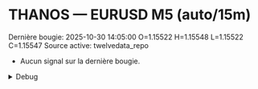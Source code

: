 # THANOS — EURUSD M5 (auto/15m)
Dernière bougie: 2025-10-30 14:05:00  O=1.15522  H=1.15548  L=1.15522  C=1.15547
Source active: twelvedata_repo

- Aucun signal sur la dernière bougie.

<details><summary>Debug</summary>

- TD_API_KEY manquant.

</details>